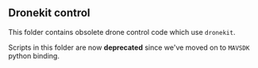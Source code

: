 ## Dronekit control

This folder contains obsolete drone control code which use `dronekit`.

Scripts in this folder are now **deprecated** since we've moved on to `MAVSDK` python binding.
